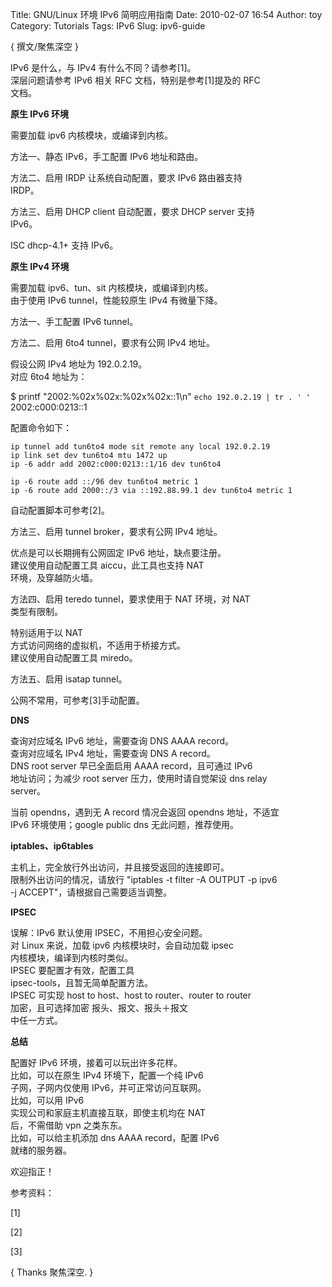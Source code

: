 Title: GNU/Linux 环境 IPv6 简明应用指南
Date: 2010-02-07 16:54
Author: toy
Category: Tutorials
Tags: IPv6
Slug: ipv6-guide

{ 撰文/聚焦深空 }

IPv6 是什么，与 IPv4 有什么不同？请参考[1]。  
深层问题请参考 IPv6 相关 RFC 文档，特别是参考[1]提及的 RFC  
文档。

**原生 IPv6 环境**

需要加载 ipv6 内核模块，或编译到内核。

方法一、静态 IPv6，手工配置 IPv6 地址和路由。

方法二、启用 IRDP 让系统自动配置，要求 IPv6 路由器支持  
IRDP。

方法三、启用 DHCP client 自动配置，要求 DHCP server 支持  
IPv6。

ISC dhcp-4.1+ 支持 IPv6。

**原生 IPv4 环境**

需要加载 ipv6、tun、sit 内核模块，或编译到内核。  
由于使用 IPv6 tunnel，性能较原生 IPv4 有微量下降。

方法一、手工配置 IPv6 tunnel。

方法二、启用 6to4 tunnel，要求有公网 IPv4 地址。

假设公网 IPv4 地址为 192.0.2.19。  
对应 6to4 地址为：

$ printf "2002:%02x%02x:%02x%02x::1\\n" `echo 192.0.2.19 | tr . ' '`
2002:c000:0213::1

配置命令如下：


    ip tunnel add tun6to4 mode sit remote any local 192.0.2.19
    ip link set dev tun6to4 mtu 1472 up
    ip -6 addr add 2002:c000:0213::1/16 dev tun6to4

    ip -6 route add ::/96 dev tun6to4 metric 1
    ip -6 route add 2000::/3 via ::192.88.99.1 dev tun6to4 metric 1

自动配置脚本可参考[2]。

方法三、启用 tunnel broker，要求有公网 IPv4 地址。

优点是可以长期拥有公网固定 IPv6 地址，缺点要注册。  
建议使用自动配置工具 aiccu，此工具也支持 NAT  
环境，及穿越防火墙。

方法四、启用 teredo tunnel，要求使用于 NAT 环境，对 NAT  
类型有限制。

特别适用于以 NAT  
方式访问网络的虚拟机，不适用于桥接方式。  
建议使用自动配置工具 miredo。

方法五、启用 isatap tunnel。

公网不常用，可参考[3]手动配置。

**DNS**

查询对应域名 IPv6 地址，需要查询 DNS AAAA record。  
查询对应域名 IPv4 地址，需要查询 DNS A record。  
DNS root server 早已全面启用 AAAA record，且可通过 IPv6  
地址访问；为减少 root server 压力，使用时请自觉架设 dns relay  
server。

当前 opendns，遇到无 A record 情况会返回 opendns 地址，不适宜  
IPv6 环境使用；google public dns 无此问题，推荐使用。

**iptables、ip6tables**

主机上，完全放行外出访问，并且接受返回的连接即可。  
限制外出访问的情况，请放行 "iptables -t filter -A OUTPUT -p ipv6  
-j ACCEPT"，请根据自己需要适当调整。

**IPSEC**

误解：IPv6 默认使用 IPSEC，不用担心安全问题。  
对 Linux 来说，加载 ipv6 内核模块时，会自动加载 ipsec  
内核模块，编译到内核时类似。  
IPSEC 要配置才有效，配置工具  
ipsec-tools，且暂无简单配置方法。  
IPSEC 可实现 host to host、host to router、router to router  
加密，且可选择加密 报头、报文、报头＋报文  
中任一方式。

**总结**

配置好 IPv6 环境，接着可以玩出许多花样。  
比如，可以在原生 IPv4 环境下，配置一个纯 IPv6  
子网，子网内仅使用 IPv6，并可正常访问互联网。  
比如，可以用 IPv6  
实现公司和家庭主机直接互联，即使主机均在 NAT  
后，不需借助 vpn 之类东东。  
比如，可以给主机添加 dns AAAA record，配置 IPv6  
就绪的服务器。

欢迎指正！

参考资料：

[1]  
  

  

[2]  
  
  
  
  

[3]

  

  

  

{ Thanks 聚焦深空. }
